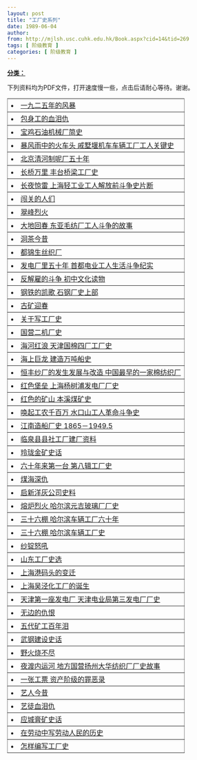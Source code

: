 ```yaml
---
layout: post
title: "工厂史系列"
date: 1989-06-04
author: 
from: http://mjlsh.usc.cuhk.edu.hk/Book.aspx?cid=14&tid=269
tags: [ 阶级教育 ]
categories: [ 阶级教育 ]
---
```


<div style="margin: 15px 10px 10px 0px;">
 <div>
  <span id="ctl00_ContentPlaceHolder1_chapter1_SubjectLabel" style="font-weight:bold;text-decoration:underline;">
   分类：
  </span>
 </div>
 <p>
  下列资料均为PDF文件，打开速度慢一些，点击后请耐心等待。谢谢。
 </p>
 <table border="0" cellspacing="0" rules="all" style="BORDER-TOP-WIDTH: 0px; BORDER-LEFT-WIDTH: 0px; BORDER-BOTTOM-WIDTH: 0px; WIDTH: 100%; BORDER-COLLAPSE: collapse; BORDER-RIGHT-WIDTH: 0px">
  <tbody>
   <tr>
    <td>
     <li>
      <a href="https://rawcdn.githack.com/NodeBE4/mjlsh/1a4994f935d65bfa2e2624b4c9ecfc1240f00bd8/pdfs/b1.pdf">
       一九二五年的风暴
      </a>
     </li>
    </td>
   </tr>
<TR>
<TD>
<LI><A href="https://rawcdn.githack.com/NodeBE4/mjlsh/1a4994f935d65bfa2e2624b4c9ecfc1240f00bd8/pdfs/b2.pdf">包身工的血泪仇 </A></LI></TD></TR>
<TR>
<TD>
<LI><A href="https://rawcdn.githack.com/NodeBE4/mjlsh/1a4994f935d65bfa2e2624b4c9ecfc1240f00bd8/pdfs/b3.pdf">宝鸡石油机械厂简史 </A></LI></TD></TR>
<TR>
<TD>
<LI><A href="https://rawcdn.githack.com/NodeBE4/mjlsh/1a4994f935d65bfa2e2624b4c9ecfc1240f00bd8/pdfs/b4.pdf">暴风雨中的火车头 戚墅堰机车车辆工厂工人关键史 </A></LI></TD></TR>
<TR>
<TD>
<LI><A href="https://rawcdn.githack.com/NodeBE4/mjlsh/1a4994f935d65bfa2e2624b4c9ecfc1240f00bd8/pdfs/b5.pdf">北京清河制呢厂五十年 </A></LI></TD></TR>
<TR>
<TD>
<LI><A href="https://rawcdn.githack.com/NodeBE4/mjlsh/1a4994f935d65bfa2e2624b4c9ecfc1240f00bd8/pdfs/b6.pdf">长桥万里 丰台桥梁工厂史 </A></LI></TD></TR>
<TR>
<TD>
<LI><A href="https://rawcdn.githack.com/NodeBE4/mjlsh/1a4994f935d65bfa2e2624b4c9ecfc1240f00bd8/pdfs/b7.pdf">长夜惊雷 上海轻工业工人解放前斗争史片断 </A></LI></TD></TR>
<TR>
<TD>
<LI><A href="https://rawcdn.githack.com/NodeBE4/mjlsh/1a4994f935d65bfa2e2624b4c9ecfc1240f00bd8/pdfs/b8.pdf">闯关的人们 </A></LI></TD></TR>
<TR>
<TD>
<LI><A href="https://rawcdn.githack.com/NodeBE4/mjlsh/1a4994f935d65bfa2e2624b4c9ecfc1240f00bd8/pdfs/b9.pdf">翠峰烈火 </A></LI></TD></TR>
<TR>
<TD>
<LI><A href="https://rawcdn.githack.com/NodeBE4/mjlsh/1a4994f935d65bfa2e2624b4c9ecfc1240f00bd8/pdfs/b10.pdf">大地回春 东亚毛纺厂工人斗争的故事 </A></LI></TD></TR>
<TR>
<TD>
<LI><A href="https://rawcdn.githack.com/NodeBE4/mjlsh/1a4994f935d65bfa2e2624b4c9ecfc1240f00bd8/pdfs/b11.pdf">洞茶今昔 </A></LI></TD></TR>
<TR>
<TD>
<LI><A href="https://rawcdn.githack.com/NodeBE4/mjlsh/1a4994f935d65bfa2e2624b4c9ecfc1240f00bd8/pdfs/b12.pdf">都锦生丝织厂 </A></LI></TD></TR>
<TR>
<TD>
<LI><A href="https://rawcdn.githack.com/NodeBE4/mjlsh/1a4994f935d65bfa2e2624b4c9ecfc1240f00bd8/pdfs/b13.pdf">发电厂里五十年 首都电业工人生活斗争纪实 </A></LI></TD></TR>
<TR>
<TD>
<LI><A href="https://rawcdn.githack.com/NodeBE4/mjlsh/1a4994f935d65bfa2e2624b4c9ecfc1240f00bd8/pdfs/b14.pdf">反解雇的斗争 初中文化读物 </A></LI></TD></TR>
<TR>
<TD>
<LI><A href="https://rawcdn.githack.com/NodeBE4/mjlsh/1a4994f935d65bfa2e2624b4c9ecfc1240f00bd8/pdfs/b15.pdf">钢铁的凯歌 石钢厂史上部 </A></LI></TD></TR>
<TR>
<TD>
<LI><A href="https://rawcdn.githack.com/NodeBE4/mjlsh/1a4994f935d65bfa2e2624b4c9ecfc1240f00bd8/pdfs/b16.pdf">古矿迎春 </A></LI></TD></TR>
<TR>
<TD>
<LI><A href="https://rawcdn.githack.com/NodeBE4/mjlsh/1a4994f935d65bfa2e2624b4c9ecfc1240f00bd8/pdfs/b17.pdf">关于写工厂史 </A></LI></TD></TR>
<TR>
<TD>
<LI><A href="https://rawcdn.githack.com/NodeBE4/mjlsh/1a4994f935d65bfa2e2624b4c9ecfc1240f00bd8/pdfs/b18.pdf">国营二机厂史 </A></LI></TD></TR>
<TR>
<TD>
<LI><A href="https://rawcdn.githack.com/NodeBE4/mjlsh/1a4994f935d65bfa2e2624b4c9ecfc1240f00bd8/pdfs/b19.pdf">海河红浪 天津国棉四厂工厂史 </A></LI></TD></TR>
<TR>
<TD>
<LI><A href="https://rawcdn.githack.com/NodeBE4/mjlsh/1a4994f935d65bfa2e2624b4c9ecfc1240f00bd8/pdfs/b20.pdf">海上巨龙 建造万吨船史 </A></LI></TD></TR>
<TR>
<TD>
<LI><A href="https://rawcdn.githack.com/NodeBE4/mjlsh/1a4994f935d65bfa2e2624b4c9ecfc1240f00bd8/pdfs/b21.pdf">恒丰纱厂的发生发展与改造 中国最早的一家棉纺织厂 </A></LI></TD></TR>
<TR>
<TD>
<LI><A href="https://rawcdn.githack.com/NodeBE4/mjlsh/1a4994f935d65bfa2e2624b4c9ecfc1240f00bd8/pdfs/b22.pdf">红色堡垒 上海杨树浦发电厂厂史 </A></LI></TD></TR>
<TR>
<TD>
<LI><A href="https://rawcdn.githack.com/NodeBE4/mjlsh/1a4994f935d65bfa2e2624b4c9ecfc1240f00bd8/pdfs/b23.pdf">红色的矿山 本溪煤矿史 </A></LI></TD></TR>
<TR>
<TD>
<LI><A href="https://rawcdn.githack.com/NodeBE4/mjlsh/1a4994f935d65bfa2e2624b4c9ecfc1240f00bd8/pdfs/b24.pdf">唤起工农千百万 水口山工人革命斗争史 </A></LI></TD></TR>
<TR>
<TD>
<LI><A href="https://rawcdn.githack.com/NodeBE4/mjlsh/1a4994f935d65bfa2e2624b4c9ecfc1240f00bd8/pdfs/b25.pdf">江南造船厂史 1865－1949.5 </A></LI></TD></TR>
<TR>
<TD>
<LI><A href="https://rawcdn.githack.com/NodeBE4/mjlsh/1a4994f935d65bfa2e2624b4c9ecfc1240f00bd8/pdfs/b26.pdf">临泉县县社工厂建厂资料 </A></LI></TD></TR>
<TR>
<TD>
<LI><A href="https://rawcdn.githack.com/NodeBE4/mjlsh/1a4994f935d65bfa2e2624b4c9ecfc1240f00bd8/pdfs/b27.pdf">玲珑金矿史话 </A></LI></TD></TR>
<TR>
<TD>
<LI><A href="https://rawcdn.githack.com/NodeBE4/mjlsh/1a4994f935d65bfa2e2624b4c9ecfc1240f00bd8/pdfs/b28.pdf">六十年来第一台 第八辑工厂史 </A></LI></TD></TR>
<TR>
<TD>
<LI><A href="https://rawcdn.githack.com/NodeBE4/mjlsh/1a4994f935d65bfa2e2624b4c9ecfc1240f00bd8/pdfs/b29.pdf">煤海深仇 </A></LI></TD></TR>
<TR>
<TD>
<LI><A href="https://rawcdn.githack.com/NodeBE4/mjlsh/1a4994f935d65bfa2e2624b4c9ecfc1240f00bd8/pdfs/b30.pdf">启新洋灰公司史料 </A></LI></TD></TR>
<TR>
<TD>
<LI><A href="https://rawcdn.githack.com/NodeBE4/mjlsh/1a4994f935d65bfa2e2624b4c9ecfc1240f00bd8/pdfs/b31.pdf">熔炉烈火 哈尔滨元吉玻璃厂厂史 </A></LI></TD></TR>
<TR>
<TD>
<LI><A href="https://rawcdn.githack.com/NodeBE4/mjlsh/1a4994f935d65bfa2e2624b4c9ecfc1240f00bd8/pdfs/b32.pdf">三十六棚 哈尔滨车辆工厂六十年 </A></LI></TD></TR>
<TR>
<TD>
<LI><A href="https://rawcdn.githack.com/NodeBE4/mjlsh/1a4994f935d65bfa2e2624b4c9ecfc1240f00bd8/pdfs/b33.pdf">三十六棚 哈尔滨车辆工厂史 </A></LI></TD></TR>
<TR>
<TD>
<LI><A href="https://rawcdn.githack.com/NodeBE4/mjlsh/1a4994f935d65bfa2e2624b4c9ecfc1240f00bd8/pdfs/b34.pdf">纱锭怒吼 </A></LI></TD></TR>
<TR>
<TD>
<LI><A href="https://rawcdn.githack.com/NodeBE4/mjlsh/1a4994f935d65bfa2e2624b4c9ecfc1240f00bd8/pdfs/b35.pdf">山东工厂史选 </A></LI></TD></TR>
<TR>
<TD>
<LI><A href="https://rawcdn.githack.com/NodeBE4/mjlsh/1a4994f935d65bfa2e2624b4c9ecfc1240f00bd8/pdfs/b36.pdf">上海港码头的变迁 </A></LI></TD></TR>
<TR>
<TD>
<LI><A href="https://rawcdn.githack.com/NodeBE4/mjlsh/1a4994f935d65bfa2e2624b4c9ecfc1240f00bd8/pdfs/b37.pdf">上海吴泾化工厂的诞生 </A></LI></TD></TR>
<TR>
<TD>
<LI><A href="https://rawcdn.githack.com/NodeBE4/mjlsh/1a4994f935d65bfa2e2624b4c9ecfc1240f00bd8/pdfs/b38.pdf">天津第一座发电厂 天津电业局第三发电厂厂史 </A></LI></TD></TR>
<TR>
<TD>
<LI><A href="https://rawcdn.githack.com/NodeBE4/mjlsh/1a4994f935d65bfa2e2624b4c9ecfc1240f00bd8/pdfs/b39.pdf">无边的仇恨 </A></LI></TD></TR>
<TR>
<TD>
<LI><A href="https://rawcdn.githack.com/NodeBE4/mjlsh/1a4994f935d65bfa2e2624b4c9ecfc1240f00bd8/pdfs/b40.pdf">五代矿工百年泪 </A></LI></TD></TR>
<TR>
<TD>
<LI><A href="https://rawcdn.githack.com/NodeBE4/mjlsh/1a4994f935d65bfa2e2624b4c9ecfc1240f00bd8/pdfs/b41.pdf">武钢建设史话 </A></LI></TD></TR>
<TR>
<TD>
<LI><A href="https://rawcdn.githack.com/NodeBE4/mjlsh/1a4994f935d65bfa2e2624b4c9ecfc1240f00bd8/pdfs/b42.pdf">野火烧不尽 </A></LI></TD></TR>
<TR>
<TD>
<LI><A href="https://rawcdn.githack.com/NodeBE4/mjlsh/1a4994f935d65bfa2e2624b4c9ecfc1240f00bd8/pdfs/b43.pdf">夜渡内运河 地方国营扬州大华纺织厂厂史故事 </A></LI></TD></TR>
<TR>
<TD>
<LI><A href="https://rawcdn.githack.com/NodeBE4/mjlsh/1a4994f935d65bfa2e2624b4c9ecfc1240f00bd8/pdfs/b44.pdf">一张工票 资产阶级的罪恶录 </A></LI></TD></TR>
<TR>
<TD>
<LI><A href="https://rawcdn.githack.com/NodeBE4/mjlsh/1a4994f935d65bfa2e2624b4c9ecfc1240f00bd8/pdfs/b45.pdf">艺人今昔 </A></LI></TD></TR>
<TR>
<TD>
<LI><A href="https://rawcdn.githack.com/NodeBE4/mjlsh/1a4994f935d65bfa2e2624b4c9ecfc1240f00bd8/pdfs/b46.pdf">艺徒血泪仇 </A></LI></TD></TR>
<TR>
<TD>
<LI><A href="https://rawcdn.githack.com/NodeBE4/mjlsh/1a4994f935d65bfa2e2624b4c9ecfc1240f00bd8/pdfs/b47.pdf">应城膏矿史话 </A></LI></TD></TR>
<TR>
<TD>
<LI><A href="https://rawcdn.githack.com/NodeBE4/mjlsh/1a4994f935d65bfa2e2624b4c9ecfc1240f00bd8/pdfs/b48.pdf">在劳动中写劳动人民的历史 </A></LI></TD></TR>
<TR>
<TD>
<LI><A href="https://rawcdn.githack.com/NodeBE4/mjlsh/1a4994f935d65bfa2e2624b4c9ecfc1240f00bd8/pdfs/b49.pdf">怎样编写工厂史 </A></LI></TD></TR>
  </tbody>
 </table>
</div>
